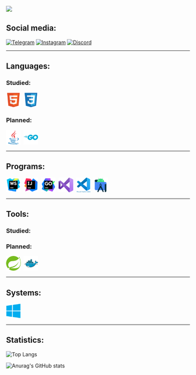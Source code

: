 <div>

![](https://komarev.com/ghpvc/?username=Sma1lo&color=yellow)
## Social media: 

[![Telegram](https://img.shields.io/badge/-Telegram-090909?style=for-the-badge&logo=telegram&logoColor=27A0D9)](https://t.me/sma1lo)
[![Instagram](https://img.shields.io/badge/-Instagram-090909?style=for-the-badge&logo=instagram&logoColor=F254F7)](https://www.instagram.com/sma1lo_?igsh=MXJmbW9jeHVld3E1eg==)
[![Discord](https://img.shields.io/badge/-Discord-090909?style=for-the-badge&logo=discord&logoColor=542EFF)](https://discord.gg/RPg9grpY)
     
</div>

 --- 
  
 ## Languages: 
<div>

### Studied:
<img src="https://github.com/devicons/devicon/blob/master/icons%2Fhtml5%2Fhtml5-original.svg" width="40" height="40"/>&nbsp;
<img src="https://github.com/devicons/devicon/blob/master/icons%2Fcss3%2Fcss3-original.svg" width="40" height="40"/>&nbsp;
</div>
<div>

### Planned:
<img src="https://github.com/devicons/devicon/blob/master/icons%2Fjava%2Fjava-original.svg" width="40" height="40"/>&nbsp;
<img src ="https://github.com/devicons/devicon/blob/master/icons%2Fgo%2Fgo-original-wordmark.svg" width="40" height="40"/>&nbsp; 

</div>

 --- 
  
 ## Programs: 
  
  <div> 
     <img src="https://github.com/devicons/devicon/blob/master/icons%2Fwebstorm%2Fwebstorm-original.svg" width="40" height="40"/>&nbsp; 
  <img src ="https://github.com/devicons/devicon/blob/master/icons%2Fintellij%2Fintellij-original.svg" width="40"
height="40"/>&nbsp;
<img src ="https://github.com/devicons/devicon/blob/master/icons%2Fgoland%2Fgoland-original.svg" width="40"
height="40"/>&nbsp;
 <img src="https://github.com/devicons/devicon/blob/master/icons%2Fvisualstudio%2Fvisualstudio-original.svg" width="40" height="40"/>&nbsp; 
   <img src="https://github.com/devicons/devicon/blob/master/icons/vscode/vscode-original-wordmark.svg" width="40" height="40"/>&nbsp; 
 <img src ="https://github.com/devicons/devicon/blob/master/icons%2Fandroidstudio%2Fandroidstudio-original.svg" width="40"
height="40"/>&nbsp;
</div>

---


<div>

## Tools:

### Studied:


### Planned:

<img src="https://github.com/devicons/devicon/blob/master/icons%2Fspring%2Fspring-original.svg" width="40" height="40"/>&nbsp; 
<img src="https://github.com/devicons/devicon/blob/master/icons%2Fdocker%2Fdocker-original.svg" width="40" height="40"/>&nbsp;

---

<div>

## Systems:

   <img src="https://github.com/devicons/devicon/blob/master/icons/windows8/windows8-original.svg" width="40" height="40"/>&nbsp;
  
</div>

 --- 

 ## Statistics:

<div>

![Top Langs](https://github-readme-stats.vercel.app/api/top-langs/?username=Sma1lo&layout=compact&theme=vision-friendly-dark)

![Anurag's GitHub stats](https://github-readme-stats.vercel.app/api?username=Sma1lo&theme=great-gatsby&show_icons=true)

</div>